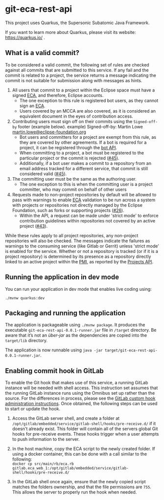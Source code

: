 # git-eca-rest-api

This project uses Quarkus, the Supersonic Subatomic Java Framework.

If you want to learn more about Quarkus, please visit its website: https://quarkus.io/ .

## What is a valid commit?
To be considered a valid commit, the following set of rules are checked against all commits that are submitted to this service. If any fail and the commit is related to a project, the service returns a message indicating the commit is not suitable for submission along with messages as hints.

1. All users that commit to a project within the Eclipse space must have a signed [ECA](https://accounts.eclipse.org/user/eca), and therefore, Eclipse accounts. 
    - The one exception to this rule is registered bot users, as they cannot sign an [ECA](https://accounts.eclipse.org/user/eca).
    - Users covered by an MCCA are also covered, as it is considered an equivalent document in the eyes of contribution access.
2. Contributing users must sign off on their commits using the `Signed-off-by` footer (example below).
example) Signed-off-by: Martin Lowe <martin.lowe@eclipse-foundation.org>  
    - Bot users and committers for a project are exempt from this rule, as they are covered by other agreements. If a bot is required for a project, it can be registered through the [bot API](https://github.com/EclipseFdn/projects-bots-api).
    - When committing to a project, a bot must be registered to the particular project or the commit is rejected ([#45](https://github.com/EclipseFdn/git-eca-rest-api/issues/45)).
    - Additionally, if a bot user makes a commit to a repository from an email address tracked for a different service, that commit is still considered valid ([#45](https://github.com/EclipseFdn/git-eca-rest-api/issues/45)).
3. The committing user must be the same as the authoring user.  
    - The one exception to this is when the committing user is a project committer, who may commit on behalf of other users  
4. Requests made to non-project repositories by default will be allowed to pass with warnings to enable [ECA](https://accounts.eclipse.org/user/eca) validation to be run across a system with projects or repositories not directly managed by the Eclipse Foundation, such as forks or supporting projects ([#26](https://github.com/EclipseFdn/git-eca-rest-api/issues/26)).
    - Within the API, a request can be made under 'strict mode' to enforce contribution guidelines within repositories not covered by an active project ([#43](https://github.com/EclipseFdn/git-eca-rest-api/pull/43)). 

While these rules apply to all project repositories, any non-project repositories will also be checked. The messages indicate the failures as warnings to the consuming service (like Gitlab or Gerrit) unless 'strict mode' is enabled for the service. Whether or not a repository is tracked (or if it is a project repository) is determined by its presence as a repository directly linked to an active project within the [PMI](https://projects.eclipse.org/), as reported by the [Projects API](https://api.eclipse.org/#tag/Projects). 

## Running the application in dev mode

You can run your application in dev mode that enables live coding using:
```
./mvnw quarkus:dev
```

## Packaging and running the application

The application is packageable using `./mvnw package`.
It produces the executable `git-eca-rest-api-0.0.1-runner.jar` file in `/target` directory.
Be aware that it’s not an _über-jar_ as the dependencies are copied into the `target/lib` directory.

The application is now runnable using `java -jar target/git-eca-rest-api-0.0.1-runner.jar`.

## Enabling commit hook in GitLab

To enable the Git hook that makes use of this service, a running GitLab instance will be needed with shell access. This instruction set assumes that the running GitLab instance runs using the Omnibus set up rather than the source. For the differences in process, please see the [GitLab custom hook administration instructions](https://docs.gitlab.com/ee/administration/custom_hooks.html). Once obtained, the following steps can be used to start or update the hook.

1. Access the GitLab server shell, and create a folder at `/opt/gitlab/embedded/service/gitlab-shell/hooks/pre-receive.d/` if it doesn't already exist. This folder will contain all of the servers global Git hooks for pre-receive events. These hooks trigger when a user attempts to push information to the server.  
1. In the host machine, copy the ECA script to the newly created folder. If using a docker container, this can be done with a call similar to the following:  
`docker cp src/main/rb/eca.rb gitlab.eca_web_1:/opt/gitlab/embedded/service/gitlab-shell/hooks/pre-receive.d/`

1. In the GitLab shell once again, ensure that the newly copied script matches the folders ownership, and that the file permissions are `755`. This allows the server to properly run the hook when needed.
